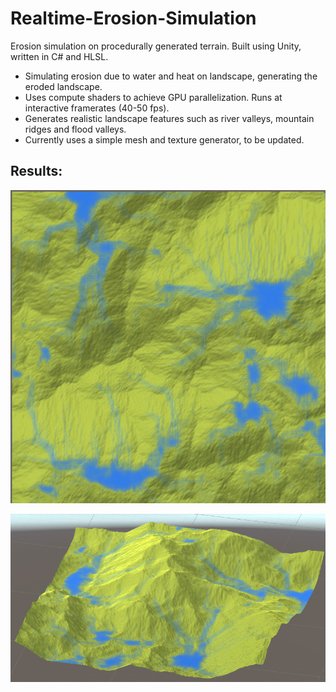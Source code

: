 # Realtime-Erosion-Simulation
Erosion simulation on procedurally generated terrain. Built using Unity, written in C# and HLSL.
- Simulating erosion due to water and heat on landscape, generating the eroded landscape.
- Uses compute shaders to achieve GPU parallelization. Runs at interactive framerates (40-50 fps).
- Generates realistic landscape features such as river valleys, mountain ridges and flood valleys.
- Currently uses a simple mesh and texture generator, to be updated.

## Results:
![](https://github.com/10Kaiser10/Realtime-Erosion-Simulation/blob/main/Images/Screenshot%202021-07-01%20150426.png)

![](https://github.com/10Kaiser10/Realtime-Erosion-Simulation/blob/main/Images/Screenshot%202021-07-01%20150452.png)
